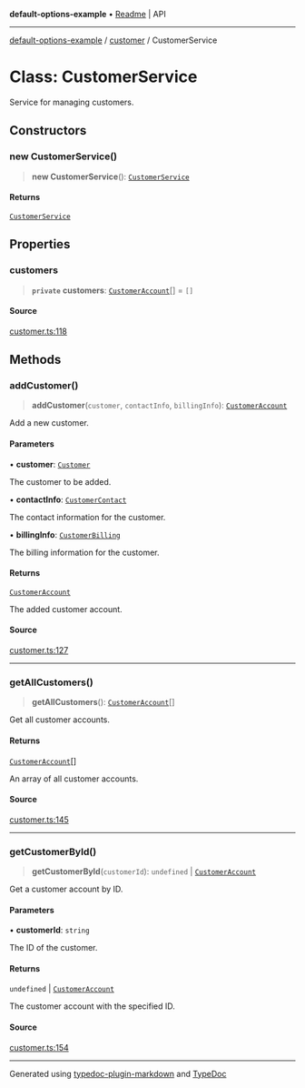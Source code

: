 **default-options-example** • [Readme](../../README.md) \| API

***

[default-options-example](../../modules.md) / [customer](../README.md) / CustomerService

# Class: CustomerService

Service for managing customers.

## Constructors

### new CustomerService()

> **new CustomerService**(): [`CustomerService`](CustomerService.md)

#### Returns

[`CustomerService`](CustomerService.md)

## Properties

### customers

> **`private`** **customers**: [`CustomerAccount`](CustomerAccount.md)[] = `[]`

#### Source

[customer.ts:118](https://github.com/tgreyuk/typedoc-plugin-markdown-examples/blob/ce7cd91/examples/core/src/customer.ts#L118)

## Methods

### addCustomer()

> **addCustomer**(`customer`, `contactInfo`, `billingInfo`): [`CustomerAccount`](CustomerAccount.md)

Add a new customer.

#### Parameters

• **customer**: [`Customer`](../interfaces/Customer.md)

The customer to be added.

• **contactInfo**: [`CustomerContact`](../interfaces/CustomerContact.md)

The contact information for the customer.

• **billingInfo**: [`CustomerBilling`](../interfaces/CustomerBilling.md)

The billing information for the customer.

#### Returns

[`CustomerAccount`](CustomerAccount.md)

The added customer account.

#### Source

[customer.ts:127](https://github.com/tgreyuk/typedoc-plugin-markdown-examples/blob/ce7cd91/examples/core/src/customer.ts#L127)

***

### getAllCustomers()

> **getAllCustomers**(): [`CustomerAccount`](CustomerAccount.md)[]

Get all customer accounts.

#### Returns

[`CustomerAccount`](CustomerAccount.md)[]

An array of all customer accounts.

#### Source

[customer.ts:145](https://github.com/tgreyuk/typedoc-plugin-markdown-examples/blob/ce7cd91/examples/core/src/customer.ts#L145)

***

### getCustomerById()

> **getCustomerById**(`customerId`): `undefined` \| [`CustomerAccount`](CustomerAccount.md)

Get a customer account by ID.

#### Parameters

• **customerId**: `string`

The ID of the customer.

#### Returns

`undefined` \| [`CustomerAccount`](CustomerAccount.md)

The customer account with the specified ID.

#### Source

[customer.ts:154](https://github.com/tgreyuk/typedoc-plugin-markdown-examples/blob/ce7cd91/examples/core/src/customer.ts#L154)

***

Generated using [typedoc-plugin-markdown](https://www.npmjs.com/package/typedoc-plugin-markdown) and [TypeDoc](https://typedoc.org/)
